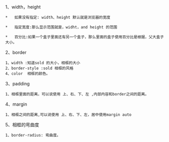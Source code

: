 
1、width，height
    
    *   如果没有指定: width、height 默认就是浏览器的宽度
    
    *   指定宽度:那么显示范围就是，widht，and height 的范围
    
    *   百分比:如果一个盒子里面还有另一个盒子，那么里面的盒子使用百分比是根据，父大盒子大小。


2、border 
    
    1、width :知道sold 的大小，相框的大小
    2、border-style :sold 相框的风格
    4、color  相框的颜色。

3、padding 

    1、相框里面的距离，可以说使用 上、右、下、左 ,内部内容和border之间的距离。

4、margin
    
    1、相框之间的距离,可以说使用 上、右、下、左，居中使用margin auto
    
5、相框的弯曲度

    1、border-radius: 弯曲度。